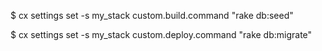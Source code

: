 <!-- layout:code post: sinatra-stacks_custom-commands -->


$ cx settings set -s my_stack custom.build.command "rake db:seed"

$ cx settings set -s my_stack custom.deploy.command "rake db:migrate"
